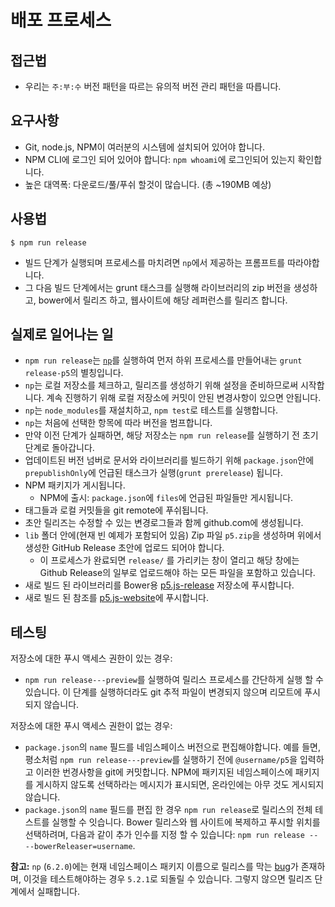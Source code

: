 # 배포 프로세스

## 접근법
* 우리는 `주:부:수` 버전 패턴을 따르는 유의적 버전 관리 패턴을 따릅니다.


## 요구사항
* Git, node.js, NPM이 여러분의 시스템에 설치되어 있어야 합니다.
* NPM CLI에 로그인 되어 있어야 합니다: `npm whoami`에 로그인되어 있는지 확인합니다.
* 높은 대역폭: 다운로드/풀/푸쉬 할것이 많습니다. (총 \~190MB 예상)

## 사용법
```shell
$ npm run release
```

* 빌드 단계가 실행되며 프로세스를 마치려면 `np`에서 제공하는 프롬프트를 따라야합니다.
* 그 다음 빌드 단계에서는 grunt 태스크를 실행해 라이브러리의 zip 버전을 생성하고, bower에서 릴리즈 하고, 웹사이트에 해당 레퍼런스를 릴리즈 합니다.


## 실제로 일어나는 일
* `npm run release`는 [`np`](https://www.npmjs.com/package/np)를 실행하여 먼저 하위 프로세스를 만들어내는 `grunt release-p5`의 별칭입니다.
* `np`는 로컬 저장소를 체크하고, 릴리즈를 생성하기 위해 설정을 준비하므로써 시작합니다. 
계속 진행하기 위해 로컬 저장소에 커밋이 안된 변경사항이 있으면 안됩니다.
* `np`는 `node_modules`를 재설치하고, `npm test`로 테스트를 실행합니다.
* `np`는 처음에 선택한 항목에 따라 버전을 범프합니다.
* 만약 이전 단계가 실패하면, 해당 저장소는 `npm run release`를 실행하기 전 초기 단계로 돌아갑니다.
* 업데이트된 버전 넘버로 문서와 라이브러리를 빌드하기 위해 `package.json`안에 `prepublishOnly`에 언급된 태스크가  실행(`grunt prerelease`) 됩니다.
* NPM 패키지가 게시됩니다.
	* NPM에 출시: `package.json`에 `files`에 언급된 파일들만 게시됩니다.
* 태그들과 로컬 커밋들을 git remote에 푸쉬됩니다.
* 초안 릴리즈는 수정할 수 있는 변경로그들과 함께 github.com에 생성됩니다.
* `lib` 폴더 안에(현재 빈 예제가 포함되어 있음) Zip 파일 `p5.zip`을 생성하며 위에서 생성한 GitHub Release 초안에 업로드 되어야 합니다.
	* 이 프로세스가 완료되면 `release/` 를 가리키는 창이 열리고 해당 창에는 Github Release의 일부로 업로드해야 하는 모든 파일을 포함하고 있습니다.
* 새로 빌드 된 라이브러리를 Bower용 [p5.js-release](https://github.com/processing/p5.js-release) 저장소에 푸시합니다.
* 새로 빌드 된 참조를 [p5.js-website](https://github.com/processing/p5.js-website)에 푸시합니다.

## 테스팅
저장소에 대한 푸시 액세스 권한이 있는 경우:
* `npm run release---preview`를 실행하여 릴리스 프로세스를 간단하게 실행 할 수 있습니다. 이 단계를 실행하더라도 git 추적 파일이 변경되지 않으며 리모트에 푸시되지 않습니다.

저장소에 대한 푸시 액세스 권한이 없는 경우:
* `package.json`의 `name` 필드를 네임스페이스 버전으로 편집해야합니다. 예를 들면, 평소처럼 `npm run release---preview`를 실행하기 전에 `@username/p5`을 입력하고 이러한 번경사항을 git에 커밋합니다. NPM에 패키지된 네임스페이스에 패키지를 게시하지 않도록 선택하라는 메시지가 표시되면, 온라인에는 아무 것도 게시되지 않습니다.
* `package.json`의 `name` 필드를 편집 한 경우 `npm run release`로 릴리스의 전체 테스트를 실행할 수 잇습니다. Bower 릴리스와 웹 사이트에 복제하고 푸시할 위치를 선택하려며, 다음과 같이 추가 인수를 지정 할 수 있습니다:
`npm run release -- --bowerReleaser=username`.

__참고:__  `np` (`6.2.0`)에는 현재 네임스페이스 패키지 이름으로 릴리스를 막는 [bug](https://github.com/sindresorhus/np/issues/508)가 존재하며, 이것을 테스트해야하는 경우 `5.2.1`로 되돌릴 수 있습니다. 그렇지 않으면 릴리즈 단계에서 실패합니다.